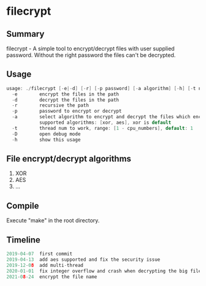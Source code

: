 # filecrypt
## Summary

filecrypt - A simple tool to encrypt/decrypt files with user supplied password. Without the right password the files can't be decrypted.
## Usage
```c
usage: ./filecrypt [-e|-d] [-r] [-p password] [-a algorithm] [-h] [-t num_threads] [-D] path
  -e        encrypt the files in the path
  -d        decrypt the files in the path
  -r        recursive the path
  -p        password to encrypt or decrypt
  -a        select algorithm to encrypt and decrypt the files which encrypted by it
            supported algorithms: [xor, aes], xor is default
  -t        thread num to work, range: [1 - cpu_numbers], default: 1
  -D        open debug mode
  -h        show this usage
```
## File encrypt/decrypt algorithms
1. XOR
2. AES
3. ...

## Compile
Execute "make" in the root directory.
## Timeline
```c
2019-04-07  first commit
2019-04-13  add aes supported and fix the security issue
2019-12-08  add multi-thread
2020-01-01  fix integer overflow and crash when decrypting the big file
2021-08-24  encrypt the file name
```
